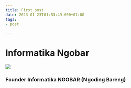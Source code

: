 ```yaml
---
title: First_post
date: 2023-01-23T01:53:49.000+07:00
tags:
- post

---
```

# Informatika Ngobar

![](/uploads/inf-ngobar.png)

### Founder Informatika NGOBAR (Ngoding Bareng)